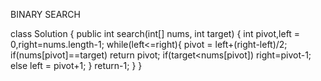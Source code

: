 BINARY SEARCH

class Solution {
    public int search(int[] nums, int target) {
        int pivot,left = 0,right=nums.length-1;
        while(left<=right){
            pivot = left+(right-left)/2;
            if(nums[pivot]==target) return pivot;
            if(target<nums[pivot]) right=pivot-1;
            else left = pivot+1;
        }
        return-1;
    }
}
